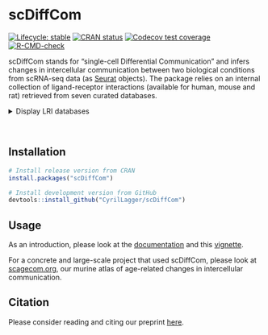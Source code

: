
<!-- README.md is generated from README.Rmd. Please edit that file -->

# scDiffCom

<!-- badges: start -->

[![Lifecycle:
stable](https://img.shields.io/badge/lifecycle-stable-brightgreen.svg)](https://lifecycle.r-lib.org/articles/stages.html#stable)
[![CRAN
status](https://www.r-pkg.org/badges/version/scDiffCom)](https://CRAN.R-project.org/package=scDiffCom)
[![Codecov test
coverage](https://codecov.io/gh/CyrilLagger/scDiffCom/branch/master/graph/badge.svg)](https://codecov.io/gh/CyrilLagger/scDiffCom?branch=master)
[![R-CMD-check](https://github.com/CyrilLagger/scDiffCom/workflows/R-CMD-check/badge.svg)](https://github.com/CyrilLagger/scDiffCom/actions)
<!-- badges: end -->

scDiffCom stands for “single-cell Differential Communication” and infers
changes in intercellular communication between two biological conditions
from scRNA-seq data (as [Seurat](https://satijalab.org/seurat/)
objects). The package relies on an internal collection of
ligand-receptor interactions (available for human, mouse and rat)
retrieved from seven curated databases.

<details>
<summary>
Display LRI databases
</summary>

-   [CellChat](http://www.cellchat.org/)
-   [CellPhoneDB](https://www.cellphonedb.org/)
-   [CellTalkDB](http://tcm.zju.edu.cn/celltalkdb/)
-   [connectomeDB2020](https://github.com/forrest-lab/NATMI)
-   [ICELLNET](https://github.com/soumelis-lab/ICELLNET)
-   [NicheNet](https://github.com/saeyslab/nichenetr)
-   [SingleCellSignalR](http://www.bioconductor.org/packages/release/bioc/html/SingleCellSignalR.html)

</details>

 

## Installation

``` r
# Install release version from CRAN
install.packages("scDiffCom")

# Install development version from GitHub
devtools::install_github("CyrilLagger/scDiffCom")
```

## Usage

As an introduction, please look at the
[documentation](https://cyrillagger.github.io/scDiffCom/) and this
[vignette](https://cyrillagger.github.io/scDiffCom/articles/scDiffCom-vignette.html).

For a concrete and large-scale project that used scDiffCom, please look
at [scagecom.org](https://scagecom.org/), our murine atlas of
age-related changes in intercellular communication.

## Citation

Please consider reading and citing our preprint
[here](https://www.biorxiv.org/content/10.1101/2021.08.13.456238v1).
